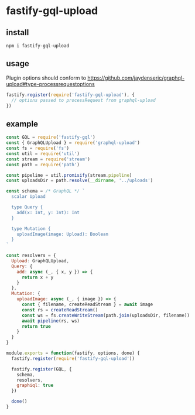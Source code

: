 # fastify-gql-upload

## install

`npm i fastify-gql-upload`

## usage

Plugin options should conform to https://github.com/jaydenseric/graphql-upload#type-processrequestoptions

```js
fastify.register(require('fastify-gql-upload'), {
  // options passed to processRequest from graphql-upload
})
```

## example

```js
const GQL = require('fastify-gql')
const { GraphQLUpload } = require('graphql-upload')
const fs = require('fs')
const util = require('util')
const stream = require('stream')
const path = require('path')

const pipeline = util.promisify(stream.pipeline)
const uploadsDir = path.resolve(__dirname, '../uploads')

const schema = /* GraphQL */ `
  scalar Upload

  type Query {
    add(x: Int, y: Int): Int
  }

  type Mutation {
    uploadImage(image: Upload): Boolean
  }
`

const resolvers = {
  Upload: GraphQLUpload,
  Query: {
    add: async (_, { x, y }) => {
      return x + y
    }
  },
  Mutation: {
    uploadImage: async (_, { image }) => {
      const { filename, createReadStream } = await image
      const rs = createReadStream()
      const ws = fs.createWriteStream(path.join(uploadsDir, filename))
      await pipeline(rs, ws)
      return true
    }
  }
}

module.exports = function(fastify, options, done) {
  fastify.register(require('fastify-gql-upload'))

  fastify.register(GQL, {
    schema,
    resolvers,
    graphiql: true
  })

  done()
}
```
